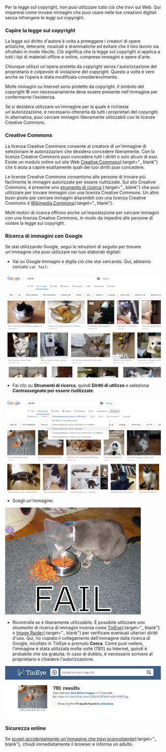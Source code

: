 Per la legge sul copyright, non puoi utilizzare tutto ciò che trovi sul Web. Qui imparerai come trovare immagini che puoi usare nelle tue creazioni digitali senza infrangere le leggi sul copyright.

### Capire la legge sul copyright

La legge sul diritto d'autore è volta a proteggere i creatori di opere artistiche, letterarie, musicali e drammatiche ed evitare che il loro lavoro sia sfruttato in modo illecito. Ciò significa che la legge sul copyright si applica a tutti i tipi di materiali offline e online, comprese immagini e opere d'arte.

Chiunque utilizzi un'opera protetta da copyright senza l'autorizzazione del proprietario è colpevole di violazione del copyright. Questo a volte è vero anche se l'opera è stata modificata considerevolmente.

Molte immagini su Internet sono protette da copyright. Il simbolo del copyright © non necessariamente deve essere presente nell'immagine per confermarne l'esistenza.

Se si desidera utilizzare un'immagine per la quale è richiesta un'autorizzazione, è necessario ottenerla da tutti i proprietari del copyright. In alternativa, puoi cercare immagini liberamente utilizzabili con le licenze Creative Commons.

### Creative Commons

La licenza Creative Commons consente al creatore di un'immagine di selezionare le autorizzazioni che desidera concedere liberamente. Con la licenza Creative Commons puoi concedere tutti i diritti o solo alcuni di essi. Esiste un modulo online sul sito Web [Creative Commons](https://creativecommons.org/){:target="_ blank"} che ti aiuta a capire esattamente quali dei tuoi diritti puoi concedere.

Le licenze Creative Commons consentono alle persone di trovare più facilmente le immagini autorizzate per essere riutilizzate. Sul sito Creative Commons, è presente uno [strumento di ricerca ](https://search.creativecommons.org/){:target="_ blank"} che puoi utilizzare per trovare immagini con una licenza Creative Commons. Un altro buon posto per cercare immagini disponibili con una licenza Creative Commons è [Wikimedia Commons](https://commons.wikimedia.org/wiki/Main_Page){:target="_ blank"}.

Molti motori di ricerca offrono anche un'impostazione per cercare immagini con una licenza Creative Commons, in modo da impedire alle persone di violare la legge sul copyright.

### Ricerca di immagini con Google

Se stai utilizzando Google, segui le istruzioni di seguito per trovare un'immagine che puoi utilizzare nei tuoi elaborati digitali:

+ Vai su Google Immagini e digita ciò che stai cercando. Qui, abbiamo cercato `cat fail`:

![Ricerca Cat Fail](images/catfailsearch.png)

+ Fai clic su **Strumenti di ricerca**, quindi **Diritti di utilizzo** e seleziona **Contrassegnate per essere riutilizzate**.

![Contrassegnate per essere riutilizzate](images/labeledforreuse.png)

+ Scegli un'immagine.

![Cat Fail](images/catfail.png)

+ Ricontrolla se è liberamente utilizzabile. È possibile utilizzare uno strumento di ricerca di immagini inversa come [TinEye](https://www.tineye.com/){:target="_ blank"} o [Image Raider](https://www.imageraider.com/){:target="_ blank"} per verificare eventuali ulteriori diritti d'uso. Qui, ho copiato il collegamento dell'immagine dalla ricerca di Google, incollato in TinEye e premuto **Cerca**. Come puoi vedere, l'immagine è stata utilizzata molte volte (781!) su Internet, quindi è probabile che sia gratuita. In caso di dubbio, è necessario scrivere al proprietario e chiedere l'autorizzazione.

![Ricerca inversa](images/reversesearch.png)

### Sicurezza online

Se [scopri accidentalmente un'immagine che trovi sconvolgente](https://www.thinkuknow.co.uk/11_13/Need-advice/Things-you-see-online/){:target="_ blank"}, chiudi immediatamente il browser e informa un adulto.